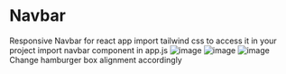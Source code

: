 # Navbar

Responsive Navbar for react app
import tailwind css to access it in your project
import navbar component in app.js
![image](https://github.com/Codex-jawla/Navbar/assets/101585686/521a21dc-61cf-4d41-9db4-3363110d57ed)
![image](https://github.com/Codex-jawla/Navbar/assets/101585686/7c48f53f-ce50-4412-9efa-9783a3cb52e3)
![image](https://github.com/Codex-jawla/Navbar/assets/101585686/5a857a4a-9568-498f-ae6f-7d8ee38ea15a)
Change hamburger box alignment accordingly
